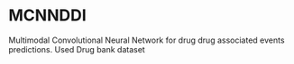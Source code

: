 # MCNNDDI
Multimodal Convolutional Neural Network for drug drug associated events predictions.
Used Drug bank dataset

